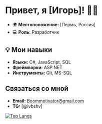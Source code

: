 # Привет, я [Игорь]! 👋✨

- 🌍 **Местоположение:** [Пермь, Россия]
- 💻 **Роль:** Разработчик

## 💡 Мои навыки

- **Языки:** C#, JavaScript, SQL
- **Фреймворки:** ASP.NET
- **Инструменты:** Git, MS-SQL

##  Связаться со мной

- **Email:** [Boommotivator@gmail.com](mailto:ваш_адрес@почты.com)
- **TG:** [@ivbshv]



[![Top Langs](https://github-readme-stats.vercel.app/api/top-langs/?username=anuraghazra&layout=compact)](https://github.com/anuraghazra/github-readme-stats)
<!--
**ivbshv/ivbshv** is a ✨ _special_ ✨ repository because its `README.md` (this file) appears on your GitHub profile.

